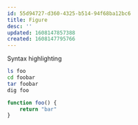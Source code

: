 ```yaml
---
id: 55d94727-d360-4325-b514-94f68ba12bc6
title: Figure
desc: ''
updated: 1608147857388
created: 1608147795766
---
```




Syntax highlighting

```bash
ls foo
cd foobar
tar foobar
dig foo
```

```ts
function foo() {
    return "bar"
}
```
